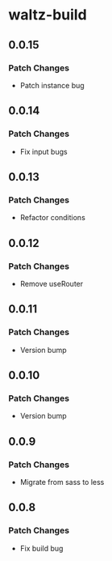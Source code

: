 # waltz-build

## 0.0.15

### Patch Changes

- Patch instance bug

## 0.0.14

### Patch Changes

- Fix input bugs

## 0.0.13

### Patch Changes

- Refactor conditions

## 0.0.12

### Patch Changes

- Remove useRouter

## 0.0.11

### Patch Changes

- Version bump

## 0.0.10

### Patch Changes

- Version bump

## 0.0.9

### Patch Changes

- Migrate from sass to less

## 0.0.8

### Patch Changes

- Fix build bug
